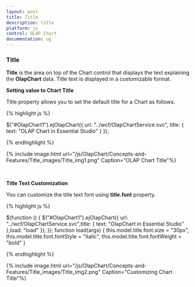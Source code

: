 ```yaml
---
layout: post
title: Title
description: title
platform: js
control: OLAP Chart
documentation: ug
---
```


### Title

**Title** is the area on top of the Chart control that displays the text explaining the **OlapChart** data. Title text is displayed in a customizable format. 


**Setting value to Chart Title**

Title property allows you to set the default title for a Chart as follows. 


{% highlight js %}

$("#OlapChart1").ejOlapChart({
        url: "../wcf/OlapChartService.svc",
        title: { text: "OLAP Chart in Essential Studio" }
 });


{% endhighlight %}

{% include image.html url="/js/OlapChart/Concepts-and-Features/Title_images/Title_img1.png" Caption="OLAP Chart Title"%}

<br/>

**Title Text Customization** 

You can customize the title text font using **title.font** property.

{% highlight js %}

$(function () {
    $("#OlapChart1").ejOlapChart({
    url: "../wcf/OlapChartService.svc",title: { text: "OlapChart in Essential Studio" 
},load: "load" });
 });
function load(args) {
        this.model.title.font.size = "30px",
        this.model.title.font.fontStyle = "italic",
        this.model.title.font.fontWeight = "bold"
}

{% endhighlight %}

{% include image.html url="/js/OlapChart/Concepts-and-Features/Title_images/Title_img2.png" Caption="Customizing Chart Title"%}

